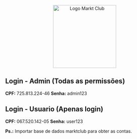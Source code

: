 <p align="center">
  <img src="https://www.marktclub.com.br/images/logo_marktclub.png" width="200" alt="Logo Markt Club">
</p>

## Login - Admin (Todas as permissões)

**CPF:** 725.813.224-46
**Senha:** admin123

## Login - Usuario (Apenas login)

**CPF:** 067.520.142-05
**Senha:** user123

**Ps.:** Importar base de dados marktclub para obter as contas.